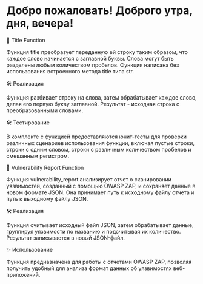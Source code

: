 # Добро пожаловать! Доброго утра, дня, вечера!

🌟 Title Function

Функция title преобразует переданную ей строку таким образом, что каждое слово начинается с заглавной буквы. Слова могут быть разделены любым количеством пробелов. Функция написана без использования встроенного метода title типа str.

🛠️ Реализация

Функция разбивает строку на слова, затем обрабатывает каждое слово, делая его первую букву заглавной. Результат - исходная строка с преобразованными словами.

🛠️ Тестирование

В комплекте с функцией предоставляются юнит-тесты для проверки различных сценариев использования функции, включая пустые строки, строки с одним словом, строки с различным количеством пробелов и смешанным регистром.


🚀 Vulnerability Report Function

Функция vulnerability_report анализирует отчет о сканировании уязвимостей, созданный с помощью OWASP ZAP, и сохраняет данные в новом формате JSON. Она принимает путь к исходному файлу отчета и путь к выходному файлу JSON.

🛠️ Реализация

Функция считывает исходный файл JSON, затем обрабатывает данные, группируя уязвимости по названию и подсчитывая их количество. Результат записывается в новый JSON-файл.
 
✨ Использование

Функция предназначена для работы с отчетами OWASP ZAP, позволяя получить удобный для анализа формат данных об уязвимостях веб-приложений.
